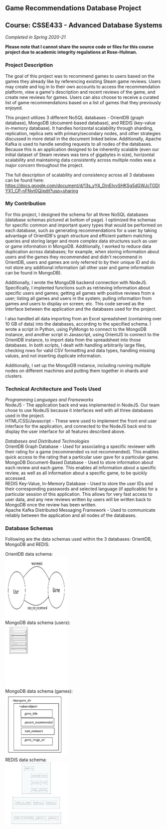 ## Game Recommendations Database Project
## Course: CSSE433 - Advanced Database Systems
*Completed in Spring 2020-21*

**Please note that I cannot share the source code or files for this course project due to academic integrity regulations at Rose-Hulman.**

### Project Description
The goal of this project was to recommend games to users based on the games they already like by referencing existing Steam game reviews. Users may create and log in to their own accounts to access the recommendation platform, view a game's description and recent reviews of the game, and create new reviews for games. Users can also choose to receive a curated list of game recommendations based on a list of games that they previously enjoyed. 

This project utilizes 3 different NoSQL databases - OrientDB (graph database), MongoDB (document-based database), and REDIS (key-value in-memory database). It handles horizontal scalability through sharding, replication, replica sets with primary/secondary nodes, and other strategies discussed in more detail in the document linked below. Additionally, Apache Kafka is used to handle sending requests to all nodes of the databases. Because this is an application designed to be inherently scalable (even our initial dataset of Steam reviews was tens of gigabytes in size), horizontal scalability and maintaining data consistently across multiple nodes was a major concern throughout the project. 

The full description of scalability and consistency across all 3 databases can be found here: https://docs.google.com/document/d/13s_yY4_DinEIvvSHKSg5dGWJcTODIYX1_CP-nFNyt0Q/edit?usp=sharing

### My Contribution
For this project, I designed the schema for all three NoSQL databases (database schemas pictured at bottom of page). I optimized the schemas for specific common and important query types that would be performed on each database, such as generating recommendations for a user by taking advantage of OrientDB's graph structure and efficient pattern matching queries and storing larger and more complex data structures such as user or game information in MongoDB. Additionally, I worked to reduce data duplication across databases; for example, when storing information about users and the games they recommended and didn't recommend in OrientDB, users and games are only referred to by their unique ID and do not store any additional information (all other user and game information can be found in MongoDB). 

Additionally, I wrote the MongoDB backend connection with NodeJS. Specifically, I implented functions such as retrieving information about specific users and games; getting all games with positive reviews from a user; listing all games and users in the system; pulling information from games and users to display on screen; etc. This code served as the interface between the application and the databases used for the project. 

I also handled all data importing from an Excel spreadsheet (containing over 10 GB of data) into the databases, according to the specified schema. I wrote a script in Python, using PyMongo to connect to the MongoDB instance, and another script in Javascript, using OrientJS to connect to the OrientDB instance, to import data from the spreadsheet into those databases. In both scripts, I dealt with handling arbitrarily large files, checking rows for valid CSV formatting and data types, handling missing values, and not inserting duplicate information. 

Additionally, I set up the MongoDB instance, including running multiple nodes on different machines and putting them together in shards and clusters. 

### Technical Architecture and Tools Used
*Programming Languages and Frameworks* <br>
NodeJS - The application back end was implemented in NodeJS. Our team chose to use NodeJS because it interfaces well with all three databases used in the project. <br>
HTML/CSS/Javascript - These were used to implement the front end user interface for the application, and connected to the NodeJS back end to display the user interface for all features described above. <br>

*Databases and Distributed Technologies* <br>
OrientDB Graph Database - Used for associating a specific reviewer with their rating for a game (recommended vs not recommended). This enables quick access to the rating that a particular user gave for a particular game. <nr>
MongoDB Document-Based Database - Used to store information about each review and each game. This enables all information about a specific review, as well as all information about a specific game, to be quickly accessed. <br>
REDIS Key-Value, In-Memory Database - Used to store the user IDs and their corresponding passwords and selected language (if applicable) for a particular session of this application. This allows for very fast access to user data, and any new reviews written by users will be written back to MongoDB once the review has been written. <br>
Apache Kafka Distributed Messaging Framework - Used to communicate reliably between the application and all nodes of the databases. 

### Database Schemas
Following are the data schemas used within the 3 databases: OrientDB, MongoDB and REDIS. 
  
OrientDB data schema: <br> 
  <img src="../images/orientdb_model.png?raw=true" height="200" width="200"/> <br>
MongoDB data schema (users): <br>
  <img src="../images/mongodb_user_model.png?raw=true" height="200" width="200"/> <br>
MongoDB data schema (games): <br>
  <img src="../images/mongodb_game_model.png?raw=true" height="200" width="200"/> <br>
REDIS data schema: <br>
  <img src="../images/redis_model.png?raw=true" height="200" width="200"/> 
